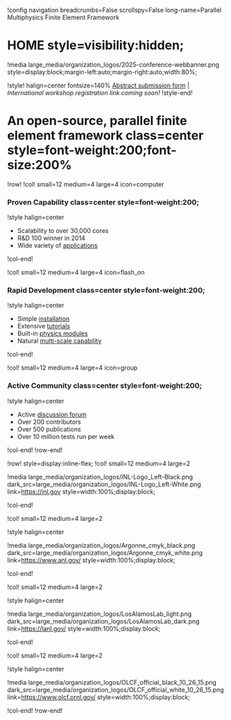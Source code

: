 !config navigation breadcrumbs=False scrollspy=False long-name=Parallel Multiphysics Finite Element Framework

# HOME style=visibility:hidden;

!media large_media/organization_logos/2025-conference-webbanner.png style=display:block;margin-left:auto;margin-right:auto;width:80%;

!style! halign=center fontsize=140%
[Abstract submission form](https://inlhrfedramp.gov1.qualtrics.com/jfe/form/SV_1zeoLEagiVVm9wO)
| *International workshop registration link coming soon!*
!style-end!

<!-- disable while condference banner is in place
!media media/moose_logo.png style=display:block;margin-left:auto;margin-right:auto;width:60%;
-->

<!-- disable while condference banner is in place
!style halign=center fontsize=120% color=0.5 0.5 0.5
Multiphysics Object-Oriented Simulation Environment
-->

# An open-source, parallel finite element framework class=center style=font-weight:200;font-size:200%

<!-- disable while conference banner is in place
!media large_media/gallery/twist_white.webm quicktime=large_media/gallery/twist_white.mp4 style=width:100%; controls=False autoplay=True loop=True
-->

!row!
!col! small=12 medium=4 large=4 icon=computer
### Proven Capability class=center style=font-weight:200;

!style halign=center

- Scalability to over 30,000 cores
- R&D 100 winner in 2014
- Wide variety of [applications](application_usage/tracked_apps.md)

!col-end!

!col! small=12 medium=4 large=4 icon=flash_on
### Rapid Development class=center style=font-weight:200;

!style halign=center

- Simple [installation](getting_started/installation/index.md)
- Extensive [tutorials](getting_started/examples_and_tutorials/index.md)
- Built-in [physics modules](modules/index.md)
- Natural [multi-scale capability](syntax/MultiApps/index.md)

!col-end!

!col! small=12 medium=4 large=4 icon=group
### Active Community class=center style=font-weight:200;

!style halign=center

- Active [discussion forum](https://github.com/idaholab/moose/discussions)
- Over 200 contributors
- Over 500 publications
- Over 10 million tests run per week

!col-end!
!row-end!

!row! style=display:inline-flex;
!col! small=12 medium=4 large=2

!media large_media/organization_logos/INL-Logo_Left-Black.png dark_src=large_media/organization_logos/INL-Logo_Left-White.png link=https://inl.gov style=width:100%;display:block;

!col-end!

!col! small=12 medium=4 large=2

!style halign=center

!media large_media/organization_logos/Argonne_cmyk_black.png dark_src=large_media/organization_logos/Argonne_cmyk_white.png link=https://www.anl.gov/ style=width:100%;display:block;

!col-end!

!col! small=12 medium=4 large=2

!style halign=center

!media large_media/organization_logos/LosAlamosLab_light.png dark_src=large_media/organization_logos/LosAlamosLab_dark.png link=https://lanl.gov/ style=width:100%;display:block;

!col-end!

!col! small=12 medium=4 large=2

!style halign=center

!media large_media/organization_logos/OLCF_official_black_10_26_15.png dark_src=large_media/organization_logos/OLCF_official_white_10_26_15.png link=https://www.olcf.ornl.gov/ style=width:100%;display:block;

!col-end!
!row-end!







